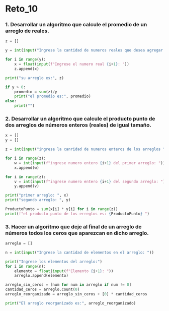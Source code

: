 # Reto_10

### 1. Desarrollar un algoritmo que calcule el promedio de un arreglo de reales.
```python
z = []

y = int(input("Ingrese la cantidad de numeros reales que desea agregar al arreglo: "))

for i in range(y):
    x = float(input(f"Ingrese el numero real {i+1}: "))
    z.append(x)

print("su arreglo es:", z)

if y > 0:
    promedio = sum(z)/y
    print("el promedio es:", promedio)
else:
    print("")
```

### 2. Desarrollar un algoritmo que calcule el producto punto de dos arreglos de números enteros (reales) de igual tamaño.
```python
x = []
y = []

z = int(input("ingrese la canridad de numeros enteros de los arreglos " ))

for i in range(z):
    w = int(input(f"ingrese numero entero {i+1} del primer arreglo: "))
    x.append(w)

for i in range(z):
    v = int(input(f"ingrese numero entero {i+1} del segundo arreglo: "))
    y.append(v)

print("primer arreglo: ", x)
print("segundo arreglo: ", y)

ProductoPunto = sum(x[i] * y[i] for i in range(z))
print(f"el producto punto de los erreglos es: {ProductoPunto} ")
```

### 3. Hacer un algoritmo que deje al final de un arreglo de números todos los ceros que aparezcan en dicho arreglo.
```python
arreglo = []

n = int(input("Ingrese la cantidad de elementos en el arreglo: "))

print("Ingrese los elementos del arreglo:")
for i in range(n):
    elemento = float(input(f"Elemento {i+1}: "))
    arreglo.append(elemento)

arreglo_sin_ceros = [num for num in arreglo if num != 0]
cantidad_ceros = arreglo.count(0)
arreglo_reorganizado = arreglo_sin_ceros + [0] * cantidad_ceros

print("El arreglo reorganizado es:", arreglo_reorganizado)
```

